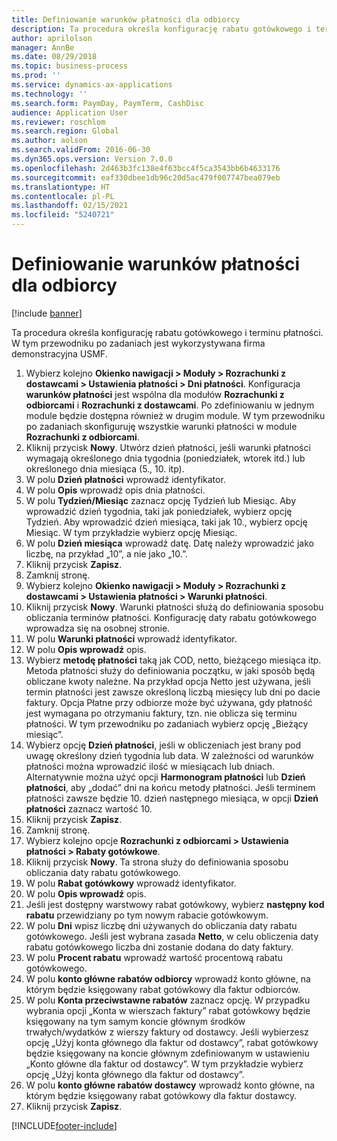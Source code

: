 ```yaml
---
title: Definiowanie warunków płatności dla odbiorcy
description: Ta procedura określa konfigurację rabatu gotówkowego i terminu płatności.
author: aprilolson
manager: AnnBe
ms.date: 08/29/2018
ms.topic: business-process
ms.prod: ''
ms.service: dynamics-ax-applications
ms.technology: ''
ms.search.form: PaymDay, PaymTerm, CashDisc
audience: Application User
ms.reviewer: roschlom
ms.search.region: Global
ms.author: aolson
ms.search.validFrom: 2016-06-30
ms.dyn365.ops.version: Version 7.0.0
ms.openlocfilehash: 2d463b3fc138e4f63bcc4f5ca3543bb6b4633176
ms.sourcegitcommit: eaf330dbee1db96c20d5ac479f007747bea079eb
ms.translationtype: HT
ms.contentlocale: pl-PL
ms.lasthandoff: 02/15/2021
ms.locfileid: "5240721"
---
```

# <a name="establish-customer-payment-terms"></a>Definiowanie warunków płatności dla odbiorcy

[!include [banner](../../includes/banner.md)]

Ta procedura określa konfigurację rabatu gotówkowego i terminu płatności. W tym przewodniku po zadaniach jest wykorzystywana firma demonstracyjna USMF.

1. Wybierz kolejno **Okienko nawigacji > Moduły > Rozrachunki z dostawcami > Ustawienia płatności > Dni płatności**. Konfiguracja **warunków płatności** jest wspólna dla modułów **Rozrachunki z odbiorcami** i **Rozrachunki z dostawcami**. Po zdefiniowaniu w jednym module będzie dostępna również w drugim module. W tym przewodniku po zadaniach skonfiguruję wszystkie warunki płatności w module **Rozrachunki z odbiorcami**.
2. Kliknij przycisk **Nowy**. Utwórz dzień płatności, jeśli warunki płatności wymagają określonego dnia tygodnia (poniedziałek, wtorek itd.) lub określonego dnia miesiąca (5., 10. itp). 
3. W polu **Dzień płatności** wprowadź identyfikator.
4. W polu **Opis** wprowadź opis dnia płatności.
5. W polu **Tydzień/Miesiąc** zaznacz opcję Tydzień lub Miesiąc. Aby wprowadzić dzień tygodnia, taki jak poniedziałek, wybierz opcję Tydzień. Aby wprowadzić dzień miesiąca, taki jak 10., wybierz opcję Miesiąc. W tym przykładzie wybierz opcję Miesiąc. 
6. W polu **Dzień miesiąca** wprowadź datę. Datę należy wprowadzić jako liczbę, na przykład „10”, a nie jako „10.”. 
7. Kliknij przycisk **Zapisz**.
8. Zamknij stronę.
9. Wybierz kolejno **Okienko nawigacji > Moduły > Rozrachunki z dostawcami > Ustawienia płatności > Warunki płatności**.
10. Kliknij przycisk **Nowy**. Warunki płatności służą do definiowania sposobu obliczania terminów płatności. Konfigurację daty rabatu gotówkowego wprowadza się na osobnej stronie. 
11. W polu **Warunki płatności** wprowadź identyfikator.
12. W polu **Opis wprowadź** opis.
13. Wybierz **metodę płatności** taką jak COD, netto, bieżącego miesiąca itp. Metoda płatności służy do definiowania początku, w jaki sposób będą obliczane kwoty należne. Na przykład opcja Netto jest używana, jeśli termin płatności jest zawsze określoną liczbą miesięcy lub dni po dacie faktury. Opcja Płatne przy odbiorze może być używana, gdy płatność jest wymagana po otrzymaniu faktury, tzn. nie oblicza się terminu płatności. W tym przewodniku po zadaniach wybierz opcję „Bieżący miesiąc”.  
14. Wybierz opcję **Dzień płatności**, jeśli w obliczeniach jest brany pod uwagę określony dzień tygodnia lub data. W zależności od warunków płatności można wprowadzić ilość w miesiącach lub dniach. Alternatywnie można użyć opcji **Harmonogram płatności** lub **Dzień płatności**, aby „dodać” dni na końcu metody płatności. Jeśli terminem płatności zawsze będzie 10. dzień następnego miesiąca, w opcji **Dzień płatności** zaznacz wartość 10. 
15. Kliknij przycisk **Zapisz**.
16. Zamknij stronę.
17. Wybierz kolejno opcje **Rozrachunki z odbiorcami > Ustawienia płatności > Rabaty gotówkowe**.
18. Kliknij przycisk **Nowy**. Ta strona służy do definiowania sposobu obliczania daty rabatu gotówkowego. 
19. W polu **Rabat gotówkowy** wprowadź identyfikator.
20. W polu **Opis wprowadź** opis.
21. Jeśli jest dostępny warstwowy rabat gotówkowy, wybierz **następny kod rabatu** przewidziany po tym nowym rabacie gotówkowym.
22. W polu **Dni** wpisz liczbę dni używanych do obliczania daty rabatu gotówkowego. Jeśli jest wybrana zasada **Netto**, w celu obliczenia daty rabatu gotówkowego liczba dni zostanie dodana do daty faktury.  
23. W polu **Procent rabatu** wprowadź wartość procentową rabatu gotówkowego.
24. W polu **konto główne rabatów odbiorcy** wprowadź konto główne, na którym będzie księgowany rabat gotówkowy dla faktur odbiorców.
25. W polu **Konta przeciwstawne rabatów** zaznacz opcję. W przypadku wybrania opcji „Konta w wierszach faktury” rabat gotówkowy będzie księgowany na tym samym koncie głównym środków trwałych/wydatków z wierszy faktury od dostawcy. Jeśli wybierzesz opcję „Użyj konta głównego dla faktur od dostawcy”, rabat gotówkowy będzie księgowany na koncie głównym zdefiniowanym w ustawieniu „Konto główne dla faktur od dostawcy”. W tym przykładzie wybierz opcję „Użyj konta głównego dla faktur od dostawcy”. 
26. W polu **konto główne rabatów dostawcy** wprowadź konto główne, na którym będzie księgowany rabat gotówkowy dla faktur dostawcy.
27. Kliknij przycisk **Zapisz**.



[!INCLUDE[footer-include](../../../includes/footer-banner.md)]